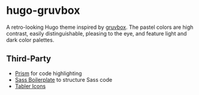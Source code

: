 # hugo-gruvbox

A retro-looking Hugo theme inspired by [gruvbox](https://github.com/morhetz/gruvbox). The pastel colors are high contrast, easily distinguishable, pleasing to the eye, and feature light and dark color palettes.

## Third-Party

- [Prism](https://prismjs.com/) for code highlighting
- [Sass Boilerplate](https://github.com/KittyGiraudel/sass-boilerplate) to structure Sass code
- [Tabler Icons](https://tabler-icons.io/)
